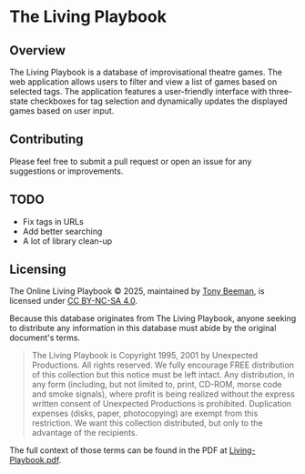 # The Living Playbook

## Overview
The Living Playbook is a database of improvisational theatre games. The web application allows users to filter and view a list of games based on selected tags. The application features a user-friendly interface with three-state checkboxes for tag selection and dynamically updates the displayed games based on user input.

## Contributing
Please feel free to submit a pull request or open an issue for any suggestions or improvements.

## TODO

* Fix tags in URLs
* Add better searching
* A lot of library clean-up

## Licensing
The Online Living Playbook © 2025, maintained by [Tony Beeman](https://tinybeeman.com/), is licensed under [CC BY-NC-SA 4.0](https://creativecommons.org/licenses/by-nc-sa/4.0/?ref=chooser-v1).

Because this database originates from The Living Playbook, anyone seeking to distribute any information in this database must abide by the original document's terms. 

> The Living Playbook is Copyright 1995, 2001 by Unexpected Productions. All rights reserved. We fully encourage FREE distribution of this collection but this notice must be left intact. Any distribution, in any form (including, but not limited to, print, CD-ROM, morse code and smoke signals), where profit is being realized without the express written consent of Unexpected Productions is prohibited. Duplication expenses (disks, paper, photocopying) are exempt from this restriction. We want this collection distributed, but only to the advantage of the recipients.

The full context of those terms can be found in the PDF at [Living-Playbook.pdf](src/Living-Playbook.pdf).

